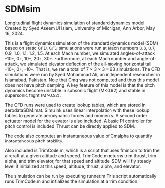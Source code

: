 # SDMsim
Longitudinal flight dynamics simulation of standard dynamics model
Created by 
Syed Aseem Ul Islam,
University of Michigan, Ann Arbor,
May 16, 2024.

This is a flight dynamics simulation of the standard dynamics model (SDM) based on static CFD. 
CFD simulations were run at Mach numbers 0.3, 0.7, 0.9, 1.0, 1.1, 1.2, 1.5. At each Mach number, we simulated angles-of-attack -10◦, 0◦, 10◦, 20◦, 30◦. 
Furthermore, at each Mach number and angle-of-attack, we simulated elevator deflection of the all-moving horizontal tail -10◦, 0◦, -10◦. 
That is, we ran a total of 7 × 3 × 3 = 63 simulations. 
The CFD simulations were run by Syed Mohammad Ali, an independent researcher in Islamabad, Pakistan.
Note that Cmq was not computed and thus this model does not have pitch damping.
A key feature of this model is that the pitch dynamics become unstable in subsonic flight (M<0.92) and stable in supersonic flight (M>0.92).

The CFD runs were used to create lookup tables, which are stored in aerodataSDM.mat.
Simulink uses linear interpolation with these lookup tables to generate aerodynamic forces and moments.
A second order actuator model for the elevator is also included.
A basic PI controller for pitch control is included.
Thrust can be directly applied to SDM.

The code also computes an instantaneous value of Cmalpha to quantify instantaneous pitch stability.

Also included is TrimCode.m, which is a script that uses fmincon to trim the aircraft at a given altitude and speed. TrimCode.m returns trim thrust, trim alpha, and trim elevator, for that speed and altitude. 
SDM will fly steady level if initialized at this speed, altitude, thrust, alpha, and elevator.

The simulation can be run by executing runner.m
This script automatically runs TrimCode.m and initializes the simulation at a trim condition.
